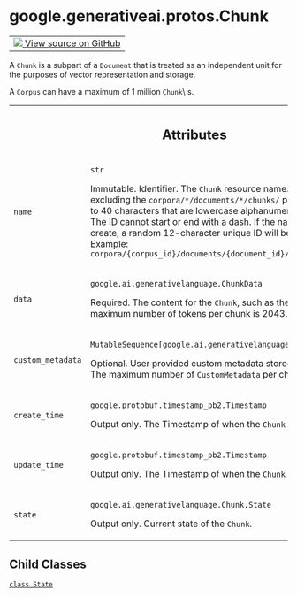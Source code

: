 
# google.generativeai.protos.Chunk

<!-- Insert buttons and diff -->

<table class="tfo-notebook-buttons tfo-api nocontent">
<td>
  <a target="_blank" href="https://github.com/googleapis/google-cloud-python/tree/main/packages/google-ai-generativelanguage/google/ai/generativelanguage_v1beta/types/retriever.py#L310-L388">
    <img src="https://www.tensorflow.org/images/GitHub-Mark-32px.png" />
    View source on GitHub
  </a>
</td>
</table>



A ``Chunk`` is a subpart of a ``Document`` that is treated as an independent unit for the purposes of vector representation and storage.

<!-- Placeholder for "Used in" -->
 A ``Corpus`` can have a maximum of 1 million ``Chunk``\ s.



<!-- Tabular view -->
 <table class="responsive fixed orange">
<colgroup><col width="214px"><col></colgroup>
<tr><th colspan="2"><h2 class="add-link">Attributes</h2></th></tr>

<tr>
<td>

`name`<a id="name"></a>

</td>
<td>

`str`

Immutable. Identifier. The ``Chunk`` resource name. The ID
(name excluding the `corpora/*/documents/*/chunks/` prefix)
can contain up to 40 characters that are lowercase
alphanumeric or dashes (-). The ID cannot start or end with
a dash. If the name is empty on create, a random
12-character unique ID will be generated. Example:
``corpora/{corpus_id}/documents/{document_id}/chunks/123a456b789c``

</td>
</tr><tr>
<td>

`data`<a id="data"></a>

</td>
<td>

`google.ai.generativelanguage.ChunkData`

Required. The content for the ``Chunk``, such as the text
string. The maximum number of tokens per chunk is 2043.

</td>
</tr><tr>
<td>

`custom_metadata`<a id="custom_metadata"></a>

</td>
<td>

`MutableSequence[google.ai.generativelanguage.CustomMetadata]`

Optional. User provided custom metadata stored as key-value
pairs. The maximum number of ``CustomMetadata`` per chunk is
20.

</td>
</tr><tr>
<td>

`create_time`<a id="create_time"></a>

</td>
<td>

`google.protobuf.timestamp_pb2.Timestamp`

Output only. The Timestamp of when the ``Chunk`` was
created.

</td>
</tr><tr>
<td>

`update_time`<a id="update_time"></a>

</td>
<td>

`google.protobuf.timestamp_pb2.Timestamp`

Output only. The Timestamp of when the ``Chunk`` was last
updated.

</td>
</tr><tr>
<td>

`state`<a id="state"></a>

</td>
<td>

`google.ai.generativelanguage.Chunk.State`

Output only. Current state of the ``Chunk``.

</td>
</tr>
</table>



## Child Classes
[`class State`](../../../google/generativeai/protos/Chunk/State.md)

